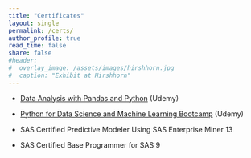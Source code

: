 ```yaml
---
title: "Certificates"
layout: single
permalink: /certs/
author_profile: true
read_time: false
share: false
#header:
#  overlay_image: /assets/images/hirshhorn.jpg
#  caption: "Exhibit at Hirshhorn"
---
```



  - [Data Analysis with Pandas and Python](/assets/images/Python_Pandas_Cert.jpg) (Udemy)

  - [Python for Data Science and Machine Learning Bootcamp](/assets/images/Python_DS_Cert.jpg) (Udemy)

  - SAS Certified Predictive Modeler Using SAS Enterprise Miner 13

  - SAS Certified Base Programmer for SAS 9
